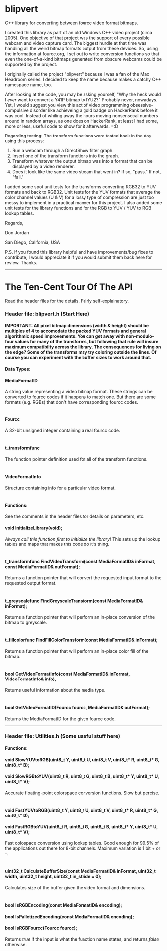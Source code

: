# blipvert
C++ library for converting between fourcc video format bitmaps.

I created this library as part of an old Windows C++ video project (circa 2005). One objective of that project was the support of every possible webcam and video capture card. The biggest hurdle at that time was handling all the weird bitmap formats output from these devices. So, using the information at fourcc.org, I set out to write conversion functions so that even the one-of-a-kind bitmaps generated from obscure webcams could be supported by the project.

I originally called the project "blipvert" because I was a fan of the Max Headroom series. I decided to keep the name because makes a catchy C++ namespace name, too.

After looking at the code, you may be asking yourself, "Why the heck would I *ever* want to convert a Y41P bitmap to IYU2?" Probably never, nowadays. Yet, I would suggest you view this act of video programming obsessive-compulsive disorder like achieveing a gold badge on HackerRank before it was cool. Instead of whiling away the hours moving nonsensecal numbers around in random arrays, as one does on HackerRank, at least I had some, more or less, useful code to show for it afterwards. =:D

Regarding testing: The transform functions were tested back in the day using this process:

1. Run a webcam through a DirectShow filter graph.
2. Insert one of the transform functions into the graph.
3. Transform whatever the output bitmap was into a format that can be displayed by a video renderer.
4. Does it look like the same video stream that went in? If so, "pass." If not, "fail." 

I added some spot unit tests for the transforms converting RGB32 to YUV formats and back to RGB32. Unit tests for the YUV formats that average the color channel values (U & V) for a lossy type of compression are just too messy to implement in a practical manner for this project. I also added some unit tests for the library functions and for the RGB to YUV / YUV to RGB lookup tables.

Regards,

Don Jordan

San Diego, California, USA

P.S. If you found this library helpful and have improvements/bug fixes to contribute, I would appreciate it if you would submit them back here for review. Thanks.



******************************


# The Ten-Cent Tour Of The API

Read the header files for the details. Fairly self-explainatory.

### Header file: blipvert.h (Start Here)

#### IMPORTANT: All pixel bitmap dimensions (width & height) should be multiples of 4 to accomodate the packed YUV formats and general algorithmic speed improvements. You can get away with non-modulo-four values for many of the transforms, but following that rule will insure maximum compatibilty across the library. The consequences for living on the edge? Some of the transforms may try coloring outside the lines. Of course you can experiment with the buffer sizes to work around that.

#### Data Types:

#### MediaFormatID
A string value representing a video bitmap format. These strings can be converted to fourcc codes if it happens to match one. But there are some formats (e.g. RGBs) that don't have corresponding fourcc codes.
#
#### Fourcc
A 32-bit unsigned integer containing a real fourcc code.
#
#### t_transformfunc
The function pointer definition used for all of the transform functions.
#
#### VideoFormatInfo
Structure containing info for a particular video format.
#
#### Functions:
See the comments in the header files for details on parameters, etc.


#### void InitializeLibrary(void);
*Always call this function first to initialize the library!* This sets up the lookup tables and maps that makes this code do it's thing.
#
#### t_transformfunc FindVideoTransform(const MediaFormatID& inFormat, const MediaFormatID& outFormat);
Returns a function pointer that will convert the requested input format to the requested output format.
#
#### t_greyscalefunc FindGreyscaleTransform(const MediaFormatID& inFormat);
Returns a function pointer that will perform an in-place conversion of the bitmap to greyscale.
#
#### t_fillcolorfunc FindFillColorTransform(const MediaFormatID& inFormat);
Returns a function pointer that will perform an in-place color fill of the bitmap.
#
#### bool GetVideoFormatInfo(const MediaFormatID& inFormat, VideoFormatInfo& info);
Returns useful information about the media type.
#
#### bool GetVideoFormatID(Fourcc fourcc, MediaFormatID& outFormat);
Returns the MediaFormatID for the given fourcc code.

******************************

### Header file: Utilities.h (Some useful stuff here)

#### Functions:

#### void SlowYUVtoRGB(uint8_t Y, uint8_t U, uint8_t V, uint8_t* R, uint8_t* G, uint8_t* B);
#### void SlowRGBtoYUV(uint8_t R, uint8_t G, uint8_t B, uint8_t* Y, uint8_t* U, uint8_t* V);
Accurate floating-point colorspace conversion functions. Slow but percise.
#
#### void FastYUVtoRGB(uint8_t Y, uint8_t U, uint8_t V, uint8_t* R, uint8_t* G, uint8_t* B);
#### void FastRGBtoYUV(uint8_t R, uint8_t G, uint8_t B, uint8_t* Y, uint8_t* U, uint8_t* V);
Fast colospace conversion using lookup tables. Good enough for 99.5% of the applications out there for 8-bit channels. Maximum variation is 1 bit + or -.
#
 #### uint32_t CalculateBufferSize(const MediaFormatID& inFormat, uint32_t width, uint32_t height, uint32_t in_stride = 0);
 Calculates size of the buffer given the video format and dimensions.
#
#### bool IsRGBEncoding(const MediaFormatID& encoding);
#### bool IsPalletizedEncoding(const MediaFormatID& encoding);
#### bool IsRGBFourcc(Fourcc fourcc);
Returns *true* if the input is what the function name states, and returns *false* otherwise.
